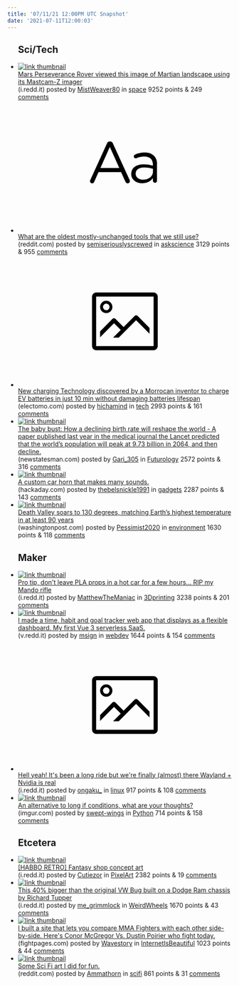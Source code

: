 ```yaml
---
title: '07/11/21 12:00PM UTC Snapshot'
date: '2021-07-11T12:00:03'
---
```

<ul>
<h2>Sci/Tech</h2>

<li><a href='https://i.redd.it/7xbsj8h6cha71.jpg'><img src='https://b.thumbs.redditmedia.com/yc9Wjs1SK178Z1qK9hjzVQr2wTl7Cwvz6jw54taYeqE.jpg' alt='link thumbnail'></a><div><div class='linkTitle'><a href='https://i.redd.it/7xbsj8h6cha71.jpg'>Mars Perseverance Rover viewed this image of Martian landscape using its Mastcam-Z imager</a></div>(i.redd.it) posted by <a href='https://www.reddit.com/user/MistWeaver80'>MistWeaver80</a> in <a href='https://www.reddit.com/r/space'>space</a> 9252 points & 249 <a href='https://www.reddit.com/r/space/comments/ohugx3/mars_perseverance_rover_viewed_this_image_of/'>comments</a></div></li>

<li><a href='https://www.reddit.com/r/askscience/comments/ohqu26/what_are_the_oldest_mostlyunchanged_tools_that_we/'><svg version='1.1' viewBox='-34 -12 104 64' preserveAspectRatio='xMidYMid slice' xmlns='http://www.w3.org/2000/svg' xmlns:xlink='http://www.w3.org/1999/xlink'>
    <title>text link thumbnail</title>
    <path d='M12.19,8.84a1.45,1.45,0,0,0-1.4-1h-.12a1.46,1.46,0,0,0-1.42,1L1.14,26.56a1.29,1.29,0,0,0-.14.59,1,1,0,0,0,1,1,1.12,1.12,0,0,0,1.08-.77l2.08-4.65h11l2.08,4.59a1.24,1.24,0,0,0,1.12.83,1.08,1.08,0,0,0,1.08-1.08,1.64,1.64,0,0,0-.14-.57ZM6.08,20.71l4.59-10.22,4.6,10.22Z'>
    </path>
    <path d='M32.24,14.78A6.35,6.35,0,0,0,27.6,13.2a11.36,11.36,0,0,0-4.7,1,1,1,0,0,0-.58.89,1,1,0,0,0,.94.92,1.23,1.23,0,0,0,.39-.08,8.87,8.87,0,0,1,3.72-.81c2.7,0,4.28,1.33,4.28,3.92v.5a15.29,15.29,0,0,0-4.42-.61c-3.64,0-6.14,1.61-6.14,4.64v.05c0,2.95,2.7,4.48,5.37,4.48a6.29,6.29,0,0,0,5.19-2.48V26.9a1,1,0,0,0,1,1,1,1,0,0,0,1-1.06V19A5.71,5.71,0,0,0,32.24,14.78Zm-.56,7.7c0,2.28-2.17,3.89-4.81,3.89-1.94,0-3.61-1.06-3.61-2.86v-.06c0-1.8,1.5-3,4.2-3a15.2,15.2,0,0,1,4.22.61Z'>
    </path>
    </svg></a><div><div class='linkTitle'><a href='https://www.reddit.com/r/askscience/comments/ohqu26/what_are_the_oldest_mostlyunchanged_tools_that_we/'>What are the oldest mostly-unchanged tools that we still use?</a></div>(reddit.com) posted by <a href='https://www.reddit.com/user/semiseriouslyscrewed'>semiseriouslyscrewed</a> in <a href='https://www.reddit.com/r/askscience'>askscience</a> 3129 points & 955 <a href='https://www.reddit.com/r/askscience/comments/ohqu26/what_are_the_oldest_mostlyunchanged_tools_that_we/'>comments</a></div></li>

<li><a href='https://electomo.com/rachid-yazami-batteries-can-charge-in-just-10-min/'><svg version='1.1' viewBox='-34 -14 104 64' preserveAspectRatio='xMidYMid meet' xmlns='http://www.w3.org/2000/svg' xmlns:xlink='http://www.w3.org/1999/xlink'>
    <title>link thumbnail</title>
    <path d='M32,4H4A2,2,0,0,0,2,6V30a2,2,0,0,0,2,2H32a2,2,0,0,0,2-2V6A2,2,0,0,0,32,4ZM4,30V6H32V30Z'></path>
    <path d='M8.92,14a3,3,0,1,0-3-3A3,3,0,0,0,8.92,14Zm0-4.6A1.6,1.6,0,1,1,7.33,11,1.6,1.6,0,0,1,8.92,9.41Z'></path>
    <path d='M22.78,15.37l-5.4,5.4-4-4a1,1,0,0,0-1.41,0L5.92,22.9v2.83l6.79-6.79L16,22.18l-3.75,3.75H15l8.45-8.45L30,24V21.18l-5.81-5.81A1,1,0,0,0,22.78,15.37Z'></path>
    </svg></a><div><div class='linkTitle'><a href='https://electomo.com/rachid-yazami-batteries-can-charge-in-just-10-min/'>New charging Technology discovered by a Morrocan inventor to charge EV batteries in just 10 min without damaging batteries lifespan</a></div>(electomo.com) posted by <a href='https://www.reddit.com/user/hichamind'>hichamind</a> in <a href='https://www.reddit.com/r/tech'>tech</a> 2993 points & 161 <a href='https://www.reddit.com/r/tech/comments/ohs5p3/new_charging_technology_discovered_by_a_morrocan/'>comments</a></div></li>

<li><a href='https://www.newstatesman.com/politics/health/2021/07/baby-bust-how-declining-birth-rate-will-reshape-world'><img src='https://b.thumbs.redditmedia.com/vRzya16eTZQTv03AmtF9jdjbzVvQaPrmgwurE0kvUgs.jpg' alt='link thumbnail'></a><div><div class='linkTitle'><a href='https://www.newstatesman.com/politics/health/2021/07/baby-bust-how-declining-birth-rate-will-reshape-world'>The baby bust: How a declining birth rate will reshape the world - A paper published last year in the medical journal the Lancet predicted that the world’s population will peak at 9.73 billion in 2064, and then decline.</a></div>(newstatesman.com) posted by <a href='https://www.reddit.com/user/Gari_305'>Gari_305</a> in <a href='https://www.reddit.com/r/Futurology'>Futurology</a> 2572 points & 316 <a href='https://www.reddit.com/r/Futurology/comments/ohtsju/the_baby_bust_how_a_declining_birth_rate_will/'>comments</a></div></li>

<li><a href='https://hackaday.com/2021/07/09/custom-car-horn-makes-many-sounds/'><img src='https://b.thumbs.redditmedia.com/SqiIJ_4WqWYBxyfysyN7s68EvQrq_4zF7xYRPjpaEsg.jpg' alt='link thumbnail'></a><div><div class='linkTitle'><a href='https://hackaday.com/2021/07/09/custom-car-horn-makes-many-sounds/'>A custom car horn that makes many sounds.</a></div>(hackaday.com) posted by <a href='https://www.reddit.com/user/thebelsnickle1991'>thebelsnickle1991</a> in <a href='https://www.reddit.com/r/gadgets'>gadgets</a> 2287 points & 143 <a href='https://www.reddit.com/r/gadgets/comments/ohluoq/a_custom_car_horn_that_makes_many_sounds/'>comments</a></div></li>

<li><a href='https://www.washingtonpost.com/weather/2021/07/09/death-valley-record-high-temperature/'><img src='https://b.thumbs.redditmedia.com/0LkhGIeNc3u2_yNrJhJby1ohA9wHOHlIsyrQlLhPIGU.jpg' alt='link thumbnail'></a><div><div class='linkTitle'><a href='https://www.washingtonpost.com/weather/2021/07/09/death-valley-record-high-temperature/'>Death Valley soars to 130 degrees, matching Earth’s highest temperature in at least 90 years</a></div>(washingtonpost.com) posted by <a href='https://www.reddit.com/user/Pessimist2020'>Pessimist2020</a> in <a href='https://www.reddit.com/r/environment'>environment</a> 1630 points & 118 <a href='https://www.reddit.com/r/environment/comments/ohl3by/death_valley_soars_to_130_degrees_matching_earths/'>comments</a></div></li>

<h2>Maker</h2>

<li><a href='https://i.redd.it/5a19ihk04ga71.jpg'><img src='https://b.thumbs.redditmedia.com/xSTZIHo9VGwQ7Ek4PudDyHcDE0J-8r21C8nWb4kMzno.jpg' alt='link thumbnail'></a><div><div class='linkTitle'><a href='https://i.redd.it/5a19ihk04ga71.jpg'>Pro tip, don't leave PLA props in a hot car for a few hours... RIP my Mando rifle</a></div>(i.redd.it) posted by <a href='https://www.reddit.com/user/MatthewTheManiac'>MatthewTheManiac</a> in <a href='https://www.reddit.com/r/3Dprinting'>3Dprinting</a> 3238 points & 201 <a href='https://www.reddit.com/r/3Dprinting/comments/ohqb6v/pro_tip_dont_leave_pla_props_in_a_hot_car_for_a/'>comments</a></div></li>

<li><a href='https://v.redd.it/54dpscm51ea71'><img src='https://b.thumbs.redditmedia.com/PteZtEdbrIpooHAVSpQ8GiDTG0SgMhQjJPNeIvz8c8Y.jpg' alt='link thumbnail'></a><div><div class='linkTitle'><a href='https://v.redd.it/54dpscm51ea71'>I made a time, habit and goal tracker web app that displays as a flexible dashboard. My first Vue 3 serverless SaaS.</a></div>(v.redd.it) posted by <a href='https://www.reddit.com/user/msign'>msign</a> in <a href='https://www.reddit.com/r/webdev'>webdev</a> 1644 points & 154 <a href='https://www.reddit.com/r/webdev/comments/ohisdo/i_made_a_time_habit_and_goal_tracker_web_app_that/'>comments</a></div></li>

<li><a href='https://i.redd.it/m6matux6vfa71.png'><svg version='1.1' viewBox='-34 -14 104 64' preserveAspectRatio='xMidYMid meet' xmlns='http://www.w3.org/2000/svg' xmlns:xlink='http://www.w3.org/1999/xlink'>
    <title>link thumbnail</title>
    <path d='M32,4H4A2,2,0,0,0,2,6V30a2,2,0,0,0,2,2H32a2,2,0,0,0,2-2V6A2,2,0,0,0,32,4ZM4,30V6H32V30Z'></path>
    <path d='M8.92,14a3,3,0,1,0-3-3A3,3,0,0,0,8.92,14Zm0-4.6A1.6,1.6,0,1,1,7.33,11,1.6,1.6,0,0,1,8.92,9.41Z'></path>
    <path d='M22.78,15.37l-5.4,5.4-4-4a1,1,0,0,0-1.41,0L5.92,22.9v2.83l6.79-6.79L16,22.18l-3.75,3.75H15l8.45-8.45L30,24V21.18l-5.81-5.81A1,1,0,0,0,22.78,15.37Z'></path>
    </svg></a><div><div class='linkTitle'><a href='https://i.redd.it/m6matux6vfa71.png'>Hell yeah! It's been a long ride but we're finally (almost) there Wayland + Nvidia is real</a></div>(i.redd.it) posted by <a href='https://www.reddit.com/user/ongaku_'>ongaku_</a> in <a href='https://www.reddit.com/r/linux'>linux</a> 917 points & 108 <a href='https://www.reddit.com/r/linux/comments/ohpfn6/hell_yeah_its_been_a_long_ride_but_were_finally/'>comments</a></div></li>

<li><a href='https://imgur.com/ooghpcE'><img src='https://b.thumbs.redditmedia.com/8Rufx5L0MMxUNje4Ozs1LmuxBhpGWGp4gib1JDMhiZw.jpg' alt='link thumbnail'></a><div><div class='linkTitle'><a href='https://imgur.com/ooghpcE'>An alternative to long if conditions, what are your thoughts?</a></div>(imgur.com) posted by <a href='https://www.reddit.com/user/swept-wings'>swept-wings</a> in <a href='https://www.reddit.com/r/Python'>Python</a> 714 points & 158 <a href='https://www.reddit.com/r/Python/comments/ohky4x/an_alternative_to_long_if_conditions_what_are/'>comments</a></div></li>

<h2>Etcetera</h2>

<li><a href='https://i.redd.it/k0lds1a8kga71.png'><img src='https://b.thumbs.redditmedia.com/hcXJZbTDYCEElsBynp1DDM85-Lt4o5lacbDMkTOCNcE.jpg' alt='link thumbnail'></a><div><div class='linkTitle'><a href='https://i.redd.it/k0lds1a8kga71.png'>[HABBO RETRO] Fantasy shop concept art</a></div>(i.redd.it) posted by <a href='https://www.reddit.com/user/Cutiezor'>Cutiezor</a> in <a href='https://www.reddit.com/r/PixelArt'>PixelArt</a> 2382 points & 19 <a href='https://www.reddit.com/r/PixelArt/comments/ohrwqj/habbo_retro_fantasy_shop_concept_art/'>comments</a></div></li>

<li><a href='https://i.redd.it/db2itmkykha71.jpg'><img src='https://a.thumbs.redditmedia.com/ycyf7f9TB7v88eNxEW0Zs0KJtweZWcTFl_G63EFjZv0.jpg' alt='link thumbnail'></a><div><div class='linkTitle'><a href='https://i.redd.it/db2itmkykha71.jpg'>This 40% bigger than the original VW Bug built on a Dodge Ram chassis by Richard Tupper</a></div>(i.redd.it) posted by <a href='https://www.reddit.com/user/me_grimmlock'>me_grimmlock</a> in <a href='https://www.reddit.com/r/WeirdWheels'>WeirdWheels</a> 1670 points & 43 <a href='https://www.reddit.com/r/WeirdWheels/comments/ohv7m1/this_40_bigger_than_the_original_vw_bug_built_on/'>comments</a></div></li>

<li><a href='https://fightpages.com/fightmaker?fighters%5B%5D=conor-mcgregor&amp;fighters%5B%5D=dustin-poirier'><img src='https://a.thumbs.redditmedia.com/a-iAaFwbTTCKbBJY6ZuGrHqu2kmgV-awC-NsiOWZwK8.jpg' alt='link thumbnail'></a><div><div class='linkTitle'><a href='https://fightpages.com/fightmaker?fighters%5B%5D=conor-mcgregor&amp;fighters%5B%5D=dustin-poirier'>I built a site that lets you compare MMA Fighters with each other side-by-side. Here's Conor McGregor Vs. Dustin Poirier who fight today.</a></div>(fightpages.com) posted by <a href='https://www.reddit.com/user/Wavestory'>Wavestory</a> in <a href='https://www.reddit.com/r/InternetIsBeautiful'>InternetIsBeautiful</a> 1023 points & 44 <a href='https://www.reddit.com/r/InternetIsBeautiful/comments/ohmkuy/i_built_a_site_that_lets_you_compare_mma_fighters/'>comments</a></div></li>

<li><a href='https://www.reddit.com/gallery/ohovaa'><img src='https://b.thumbs.redditmedia.com/5kThWQkYEpLS_MSOlP37oZdUcylL7Jx3kwxYUtfQXao.jpg' alt='link thumbnail'></a><div><div class='linkTitle'><a href='https://www.reddit.com/gallery/ohovaa'>Some Sci Fi art I did for fun.</a></div>(reddit.com) posted by <a href='https://www.reddit.com/user/Ammathorn'>Ammathorn</a> in <a href='https://www.reddit.com/r/scifi'>scifi</a> 861 points & 31 <a href='https://www.reddit.com/r/scifi/comments/ohovaa/some_sci_fi_art_i_did_for_fun/'>comments</a></div></li>

</ul>
